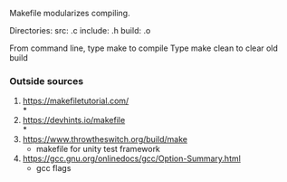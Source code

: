 Makefile modularizes compiling.

Directories:
src: .c
include: .h
build: .o

From command line, type make to compile
Type make clean to clear old build

### Outside sources
1. https://makefiletutorial.com/  
   * 
3. https://devhints.io/makefile  
   * 
5. https://www.throwtheswitch.org/build/make
   * makefile for unity test framework
7. https://gcc.gnu.org/onlinedocs/gcc/Option-Summary.html
   * gcc flags
